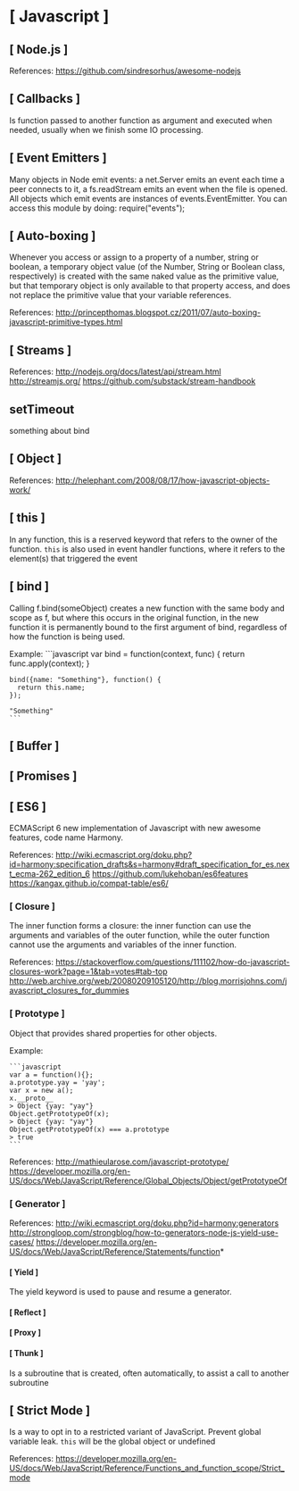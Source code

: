 # [ Javascript ]

## [ Node.js ]

  References:
    https://github.com/sindresorhus/awesome-nodejs

## [ Callbacks ]

  Is function passed to another function as argument and executed when needed, usually when we finish some IO processing.

## [ Event Emitters ]

  Many objects in Node emit events: a net.Server emits an event each time a peer connects to it, a fs.readStream emits an event when the file is opened. All objects which emit events are instances of events.EventEmitter. You can access this module by doing: require("events");

## [ Auto-boxing ]

  Whenever you access or assign to a property of a number, string or boolean, a temporary object value (of the Number, String or Boolean class, respectively) is created with the same naked value as the primitive value, but that temporary object is only available to that property access, and does not replace the primitive value that your variable references.

  References:
      http://princepthomas.blogspot.cz/2011/07/auto-boxing-javascript-primitive-types.html

## [ Streams ]

  References:
    http://nodejs.org/docs/latest/api/stream.html
    http://streamjs.org/
    https://github.com/substack/stream-handbook

## setTimeout

  something about bind

## [ Object ]

  References:
    http://helephant.com/2008/08/17/how-javascript-objects-work/

## [ this ]

  In any function, this is a reserved keyword that refers to the owner of the function. `this` is also used in event handler functions, where it refers to the element(s) that triggered the event

## [ bind ]

  Calling f.bind(someObject) creates a new function with the same body and scope as f, but where this occurs in the original function, in the new function it is permanently bound to the first argument of bind, regardless of how the function is being used.

  Example:
    ```javascript
    var bind = function(context, func) {
      return func.apply(context);
    }

    bind({name: "Something"}, function() {
      return this.name;
    });

    "Something"
    ```

## [ Buffer ]

## [ Promises ]

## [ ES6 ]

  ECMAScript 6 new implementation of Javascript with new awesome features, code name Harmony.

  References:
    http://wiki.ecmascript.org/doku.php?id=harmony:specification_drafts&s=harmony#draft_specification_for_es.next_ecma-262_edition_6
    https://github.com/lukehoban/es6features
    https://kangax.github.io/compat-table/es6/

### [ Closure ]

  The inner function forms a closure: the inner function can use the arguments and variables of the outer function, while the outer function cannot use the arguments and variables of the inner function.

  References:
    https://stackoverflow.com/questions/111102/how-do-javascript-closures-work?page=1&tab=votes#tab-top
    http://web.archive.org/web/20080209105120/http://blog.morrisjohns.com/javascript_closures_for_dummies

### [ Prototype ]

  Object that provides shared properties for other objects.

  Example:

    ```javascript
    var a = function(){};
    a.prototype.yay = 'yay';
    var x = new a();
    x.__proto__
    > Object {yay: "yay"}
    Object.getPrototypeOf(x);
    > Object {yay: "yay"}
    Object.getPrototypeOf(x) === a.prototype
    > true
    ```

  References:
    http://mathieularose.com/javascript-prototype/
    https://developer.mozilla.org/en-US/docs/Web/JavaScript/Reference/Global_Objects/Object/getPrototypeOf

### [ Generator ]

  References:
    http://wiki.ecmascript.org/doku.php?id=harmony:generators
    http://strongloop.com/strongblog/how-to-generators-node-js-yield-use-cases/
    https://developer.mozilla.org/en-US/docs/Web/JavaScript/Reference/Statements/function*

#### [ Yield ]

  The yield keyword is used to pause and resume a generator.

#### [ Reflect ]

#### [ Proxy ]

#### [ Thunk ]

  Is a subroutine that is created, often automatically, to assist a call to another subroutine

## [ Strict Mode ]

  Is a way to opt in to a restricted variant of JavaScript. Prevent global variable leak. `this` will be the global object or undefined

  References:
    https://developer.mozilla.org/en-US/docs/Web/JavaScript/Reference/Functions_and_function_scope/Strict_mode
